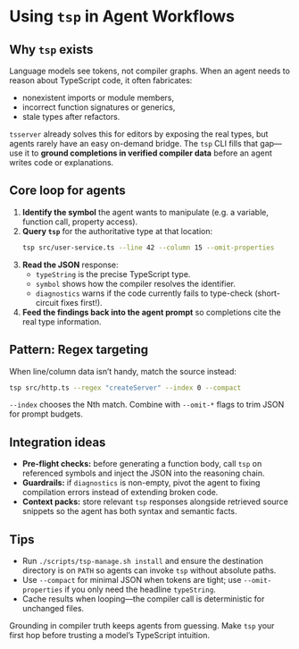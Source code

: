 # Using `tsp` in Agent Workflows

## Why `tsp` exists
Language models see tokens, not compiler graphs. When an agent needs to reason about TypeScript code, it often fabricates:
- nonexistent imports or module members,
- incorrect function signatures or generics,
- stale types after refactors.

`tsserver` already solves this for editors by exposing the real types, but agents rarely have an easy on-demand bridge. The `tsp` CLI fills that gap—use it to **ground completions in verified compiler data** before an agent writes code or explanations.

## Core loop for agents
1. **Identify the symbol** the agent wants to manipulate (e.g. a variable, function call, property access).
2. **Query `tsp`** for the authoritative type at that location:
   ```bash
   tsp src/user-service.ts --line 42 --column 15 --omit-properties
   ```
3. **Read the JSON** response:
   - `typeString` is the precise TypeScript type.
   - `symbol` shows how the compiler resolves the identifier.
   - `diagnostics` warns if the code currently fails to type-check (short-circuit fixes first!).
4. **Feed the findings back into the agent prompt** so completions cite the real type information.

## Pattern: Regex targeting
When line/column data isn’t handy, match the source instead:
```bash
tsp src/http.ts --regex "createServer" --index 0 --compact
```
`--index` chooses the Nth match. Combine with `--omit-*` flags to trim JSON for prompt budgets.

## Integration ideas
- **Pre-flight checks:** before generating a function body, call `tsp` on referenced symbols and inject the JSON into the reasoning chain.
- **Guardrails:** if `diagnostics` is non-empty, pivot the agent to fixing compilation errors instead of extending broken code.
- **Context packs:** store relevant `tsp` responses alongside retrieved source snippets so the agent has both syntax and semantic facts.

## Tips
- Run `./scripts/tsp-manage.sh install` and ensure the destination directory is on `PATH` so agents can invoke `tsp` without absolute paths.
- Use `--compact` for minimal JSON when tokens are tight; use `--omit-properties` if you only need the headline `typeString`.
- Cache results when looping—the compiler call is deterministic for unchanged files.

Grounding in compiler truth keeps agents from guessing. Make `tsp` your first hop before trusting a model’s TypeScript intuition.
